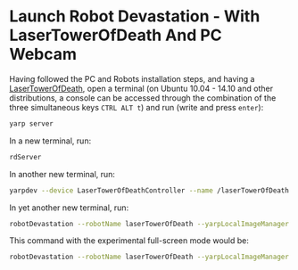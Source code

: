 # Launch Robot Devastation - With LaserTowerOfDeath And PC Webcam

Having followed the PC and Robots installation steps, and having a [LaserTowerOfDeath](https://github.com/asrob-uc3m/robotDevastation-robots/tree/develop/laserTowerOfDeath), open a terminal \(on Ubuntu 10.04 - 14.10 and other distributions, a console can be accessed through the combination of the three simultaneous keys `CTRL ALT t`\) and run \(write and press `enter`\):

```bash
yarp server
```

In a new terminal, run:

```bash
rdServer
```

In another new terminal, run:

```bash
yarpdev --device LaserTowerOfDeathController --name /laserTowerOfDeath
```

In yet another new terminal, run:

```bash
robotDevastation --robotName laserTowerOfDeath --yarpLocalImageManager
```

This command with the experimental full-screen mode would be:

```bash
robotDevastation --robotName laserTowerOfDeath --yarpLocalImageManager --fullscreen
```



